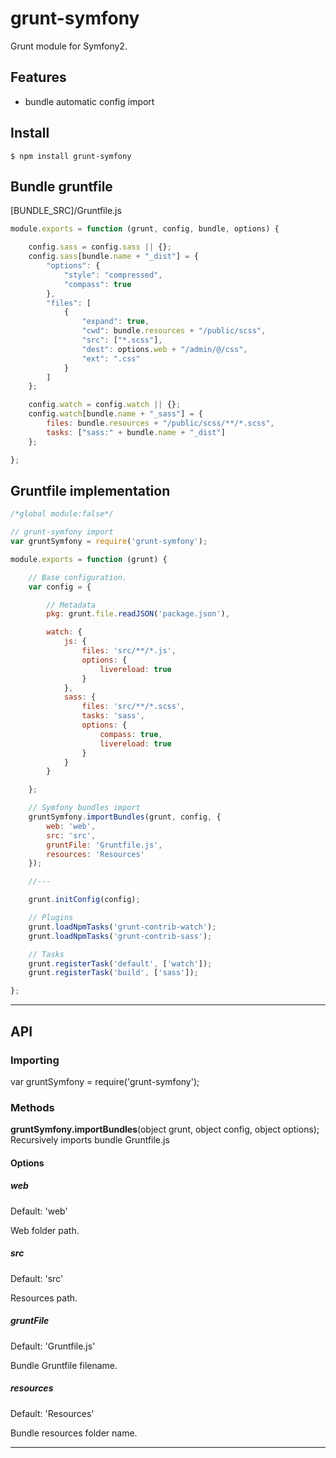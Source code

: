 grunt-symfony
=============

Grunt module for Symfony2.

Features
--------

  * bundle automatic config import

Install
-------

    $ npm install grunt-symfony

Bundle gruntfile
-------------

[BUNDLE_SRC]/Gruntfile.js

```javascript
module.exports = function (grunt, config, bundle, options) {

    config.sass = config.sass || {};
    config.sass[bundle.name + "_dist"] = {
        "options": {
            "style": "compressed",
            "compass": true
        },
        "files": [
            {
                "expand": true,
                "cwd": bundle.resources + "/public/scss",
                "src": ["*.scss"],
                "dest": options.web + "/admin/@/css",
                "ext": ".css"
            }
        ]
    };

    config.watch = config.watch || {};
    config.watch[bundle.name + "_sass"] = {
        files: bundle.resources + "/public/scss/**/*.scss",
        tasks: ["sass:" + bundle.name + "_dist"]
    };

};
```

Gruntfile implementation
------------------------

```javascript
/*global module:false*/

// grunt-symfony import
var gruntSymfony = require('grunt-symfony');

module.exports = function (grunt) {

    // Base configuration.
    var config = {

        // Metadata
        pkg: grunt.file.readJSON('package.json'),

        watch: {
            js: {
                files: 'src/**/*.js',
                options: {
                    livereload: true
                }
            },
            sass: {
                files: 'src/**/*.scss',
                tasks: 'sass',
                options: {
                    compass: true,
                    livereload: true
                }
            }
        }

    };

    // Symfony bundles import
    gruntSymfony.importBundles(grunt, config, {
        web: 'web',
        src: 'src',
        gruntFile: 'Gruntfile.js',
        resources: 'Resources'
    });

    //---

    grunt.initConfig(config);

    // Plugins
    grunt.loadNpmTasks('grunt-contrib-watch');
    grunt.loadNpmTasks('grunt-contrib-sass');

    // Tasks
    grunt.registerTask('default', ['watch']);
    grunt.registerTask('build', ['sass']);

};

```

- - -

API
---

### Importing


var gruntSymfony = require('grunt-symfony');

### Methods

**gruntSymfony.importBundles**(object grunt, object config, object options);
Recursively imports bundle Gruntfile.js

#### Options

##### web
Default: 'web'

Web folder path.

##### src
Default: 'src'

Resources path.

##### gruntFile
Default: 'Gruntfile.js'

Bundle Gruntfile filename.

##### resources
Default: 'Resources'

Bundle resources folder name.

- - -